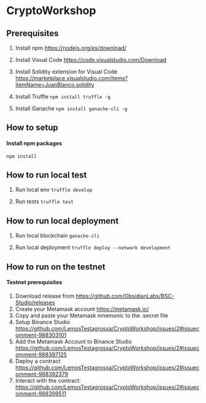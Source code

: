 # CryptoWorkshop

## Prerequisites
1. Install npm
https://nodejs.org/es/download/

2. Install Visual Code
https://code.visualstudio.com/Download

3. Install Solidity extension for Visual Code
https://marketplace.visualstudio.com/items?itemName=JuanBlanco.solidity

4. Install Truffle 
`npm install truffle -g`

5. Install Ganache
`npm install ganache-cli -g`

## How to setup

#### Install npm packages
`npm install`

## How to run local test
1. Run local env
`truffle develop`

2. Run tests 
`truffle test`

## How to run local deployment
1. Run local blockchain
`ganache-cli`

2. Run local deployment
`truffle deploy --network development`

## How to run on the testnet

#### Testnet prerequisites
1. Download release from https://github.com/ObsidianLabs/BSC-Studio/releases
2. Create your Metamask account https://metamask.io/
5. Copy and paste your Metamask mnemonic to the .secret file
3. Setup Binance Studio https://github.com/LemosTestagrossa/CryptoWorkshop/issues/2#issuecomment-988303101
4. Add the Metamask Account to Binance Studio https://github.com/LemosTestagrossa/CryptoWorkshop/issues/2#issuecomment-988397125
6. Deploy a contract https://github.com/LemosTestagrossa/CryptoWorkshop/issues/2#issuecomment-988392379
7. Interact with the contract: https://github.com/LemosTestagrossa/CryptoWorkshop/issues/2#issuecomment-988399511
